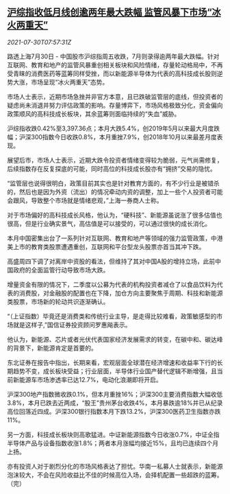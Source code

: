 <!--1627632063000-->
[沪综指收低月线创逾两年最大跌幅 监管风暴下市场“冰火两重天”](https://cn.reuters.com/article/china-stock-market-regs-0730-idCNKBS2F00XC)
------

<div><i>2021-07-30T07:57:31Z</i></div><p>路透上海7月30日 - 中国股市沪综指周五收跌，7月则录得逾两年最大跌幅。针对互联网、教育和地产的监管风暴重创相关板块和风险情绪，存量轮动格局中，不再受青睐的消费医药等蓝筹同样受挫，而以新能源半导体为代表的高科技成长股则逆势大涨，市场呈现“冰火两重天”态势。</p><p>市场人士表示，近期市场急挫并非官方本意，且已跌破监管层的底线，但投资者的疑虑尚未消退并努力评估政策的影响。存量博弈下，市场风格极致分化，资金偏向政策顺风的高科技成长板块，其余蓝筹则面临持续的“失血”威胁。</p><p>沪综指收跌0.42%至3,397.36点；本月大跌5.4%，创2019年5月以来最大月度跌幅；沪深300指数今日收跌0.8%，本月重挫7.9%，创2018年10月以来最差月度表现。</p><p>展望后市，市场人士表示，近期大跌令投资者情绪变得较为脆弱，元气尚需修复，后续指数存在反复探底的可能，同时高位的科技成长股亦有“拥挤”交易的隐忧。</p><p>“监管层也说得很明白，政策目前其实也是针对教育方面的，有不少行业是被错杀的，然后也是因为外资（流出）的情况牵动内资的调整，加上一些个人投资者可能会跟风，导致整个市场就是情绪悲观，”上海一券商人士称。</p><p>对于市场偏好的高科技成长风格，他认为，“硬科技”、新能源虽说涨了很多估值也很高，但是行业确实景气，高估值是可以接受的，可以通过很快的成长消化。</p><p>本月中国密集出台了一系列针对互联网、教育和地产等领域的强力监管政策，中港美上市的教育类股票遭遇重创，互联网和平台型龙头股票亦首当其冲下跌。</p><p>高盛周四下调了对离岸中资股的看法，但维持了其对中国A股的增持立场，此前中国政府的全面监管行动导致市场大跌。</p><p>增量资金有限的情况下，二季度以公募为代表的机构投资者减仓了以食品饮料为代表的消费股，对金融股的配置也在下降，加仓方向主要聚焦于周期、科技和新能源类股票，市场新的轮动共识逐渐确认。</p><p>“（上证指数）毕竟还是消费类和传统行业主导，是走得比较难看，政策敏感型的市场就是这样子,”国信证券投资顾问罗惠飚表示。</p><p>他认为，新能源、芯片或者光伏代表国家经济发展需求的转变，在碳中和、碳达峰的背景下，新能源肯定是首要的。</p><p>东北证券在报告中指出，长期来看，宏观层面全球潜在经济增速和收益率下行的长期趋势不变，成长板块受益；行业层面，半导体行业国产替代逻辑不断增强，且当前新能源车市场渗透率已达12.7%，电动化浪潮即将开启。</p><p>沪深300地产指数微收跌0.1%，但本月重挫16%；沪深300主要消费指数大幅收低3.8%，本月已跌去近两成，“股王”贵州茅台收跌4%，本月暴跌逾18%并已从纪录高位回落近四成。沪深300银行指数本月下跌13.2%，沪深300医药卫生指数亦跌11%。</p><p>另一方面，科技成长板块则高歌猛进。中证新能源指数今日收涨0.7%，中证全指半导体产品与设备指数收涨1.8%；两者本月涨幅均接近15%，且均已连续四个月上扬。</p><p>亦有投资人对于剧烈分化的市场风格表达了担忧。华南一私募人士就表示，新能源泡沫较大，不会在风险收益比不佳的时候高位入场，会择机配置一些超跌的蓝筹。（完）</p>
